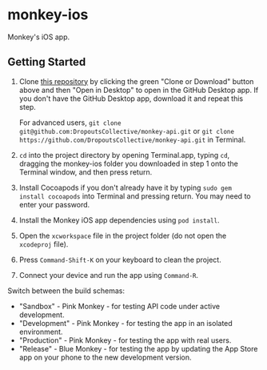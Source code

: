 # monkey-ios
Monkey's iOS app.

## Getting Started
1. Clone [this repository](https://github.com/DropoutsCollective/monkey-ios) by clicking the green "Clone or Download" button above and then "Open in Desktop" to open in the GitHub Desktop app. If you don't have the GitHub Desktop app, download it and repeat this step.
 
   For advanced users, `git clone git@github.com:DropoutsCollective/monkey-api.git` or `git clone https://github.com/DropoutsCollective/monkey-api.git` in Terminal.
 
2. `cd` into the project directory by opening Terminal.app, typing `cd`, dragging the monkey-ios folder you downloaded in step 1 onto the Terminal window, and then press return.

3. Install Cocoapods if you don't already have it by typing `sudo gem install cocoapods` into Terminal and pressing return. You may need to enter your password.

4. Install the Monkey iOS app dependencies using `pod install`.

5. Open the `xcworkspace` file in the project folder (do not open the `xcodeproj` file).

6. Press `Command-Shift-K` on your keyboard to clean the project.

7. Connect your device and run the app using `Command-R`.

Switch between the build schemas:
- "Sandbox" - Pink Monkey - for testing API code under active development.
- "Development" - Pink Monkey - for testing the app in an isolated environment.
- "Production" - Pink Monkey - for testing the app with real users.
- "Release" - Blue Monkey - for testing the app by updating the App Store app on your phone to the new development version.
